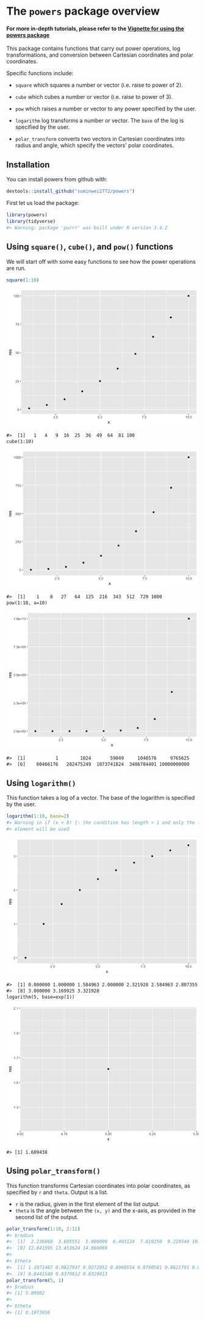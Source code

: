
<!-- README.md is generated from README.Rmd. Please edit that file -->
The `powers` package overview
=============================

#### For more in-depth tutorials, please refer to the [Vignette for using the powers package](https://htmlpreview.github.io/?https://github.com/suminwei2772/powers/blob/master/inst/doc/my_vignette.html)

This package contains functions that carry out power operations, log transformations, and conversion between Cartesian coordinates and polar coordinates.

Specific functions include:

-   `square` which squares a number or vector (i.e. raise to power of 2).

-   `cube` which cubes a number or vector (i.e. raise to power of 3).

-   `pow` which raises a number or vector to any power specified by the user.

-   `logarithm` log transforms a number or vector. The `base` of the log is specified by the user.

-   `polar_transform` converts two vectors in Cartesian coordinates into radius and angle, which specify the vectors' polar coordinates.

Installation
------------

You can install powers from github with:

``` r
devtools::install_github("suminwei2772/powers")
```

First let us load the package:

``` r
library(powers)
library(tidyverse)
#> Warning: package 'purrr' was built under R version 3.4.2
```

Using `square()`, `cube()`, and `pow()` functions
-------------------------------------------------

We will start off with some easy functions to see how the power operations are run.

``` r
square(1:10)
```

![](README-unnamed-chunk-3-1.png)

    #>  [1]   1   4   9  16  25  36  49  64  81 100
    cube(1:10)

![](README-unnamed-chunk-3-2.png)

    #>  [1]    1    8   27   64  125  216  343  512  729 1000
    pow(1:10, a=10)

![](README-unnamed-chunk-3-3.png)

    #>  [1]           1        1024       59049     1048576     9765625
    #>  [6]    60466176   282475249  1073741824  3486784401 10000000000

Using `logarithm()`
-------------------

This function takes a log of a vector. The base of the logarithm is specified by the user.

``` r
logarithm(1:10, base=2)
#> Warning in if (x < 0) {: the condition has length > 1 and only the first
#> element will be used
```

![](README-unnamed-chunk-4-1.png)

    #>  [1] 0.000000 1.000000 1.584963 2.000000 2.321928 2.584963 2.807355
    #>  [8] 3.000000 3.169925 3.321928
    logarithm(5, base=exp(1))

![](README-unnamed-chunk-4-2.png)

    #> [1] 1.609438

Using `polar_transform()`
-------------------------

This function transforms Cartesian coordinates into polar coordinates, as specified by `r` and `theta`. Output is a list.

-   `r` is the radius, given in the first element of the list output.
-   `theta` is the angle between the `(x, y)` and the x-axis, as provided in the second list of the output.

``` r
polar_transform(1:10, 2:11)
#> $radius
#>  [1]  2.236068  3.605551  5.000000  6.403124  7.810250  9.219544 10.630146
#>  [8] 12.041595 13.453624 14.866069
#> 
#> $theta
#>  [1] 1.1071487 0.9827937 0.9272952 0.8960554 0.8760581 0.8621701 0.8519663
#>  [8] 0.8441540 0.8379812 0.8329813
polar_transform(5, 1)
#> $radius
#> [1] 5.09902
#> 
#> $theta
#> [1] 0.1973956
```
